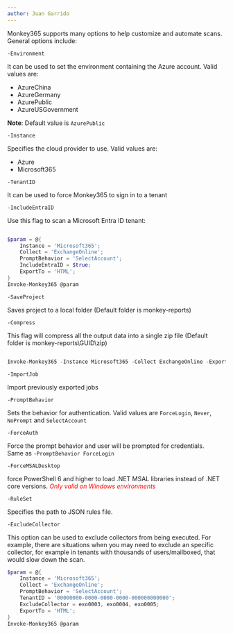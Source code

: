 ```yaml
---
author: Juan Garrido
---
```


Monkey365 supports many options to help customize and automate scans. General options include:

```-Environment```

It can be used to set the environment containing the Azure account. Valid values are:

* AzureChina
* AzureGermany
* AzurePublic
* AzureUSGovernment

**Note**: Default value is ```AzurePublic```

 ```-Instance```

Specifies the cloud provider to use. Valid values are:

* Azure
* Microsoft365

 ```-TenantID```

It can be used to force Monkey365 to sign in to a tenant

```-IncludeEntraID```

Use this flag to scan a Microsoft Entra ID tenant:

``` powershell

$param = @{
    Instance = 'Microsoft365';
    Collect = 'ExchangeOnline';
    PromptBehavior = 'SelectAccount';
	IncludeEntraID = $true;
    ExportTo = 'HTML';
}
Invoke-Monkey365 @param
```

```-SaveProject```

Saves project to a local folder (Default folder is monkey-reports)

```-Compress```

This flag will compress all the output data into a single zip file (Default folder is monkey-reports\GUID\zip)

``` powershell

Invoke-Monkey365 -Instance Microsoft365 -Collect ExchangeOnline -ExportTo HTML -Compress

```

```-ImportJob```

Import previously exported jobs

```-PromptBehavior```

Sets the behavior for authentication. Valid values are ```ForceLogin```, ```Never```, ```NoPrompt``` and ```SelectAccount```

```-ForceAuth```

Force the prompt behavior and user will be prompted for credentials. <br /> Same as ```-PromptBehavior ForceLogin```

```-ForceMSALDesktop```

force PowerShell 6 and higher to load .NET MSAL libraries instead of .NET core versions. <span style="color:red">*Only valid on Windows environments*</span>

```-RuleSet```

Specifies the path to JSON rules file.

```-ExcludeCollector```

This option can be used to exclude collectors from being executed. For example, there are situations when you may need to exclude an specific collector, for example in tenants with thousands of users/mailboxed, that would slow down the scan.

``` powershell
$param = @{
    Instance = 'Microsoft365';
    Collect = 'ExchangeOnline';
    PromptBehavior = 'SelectAccount';
    TenantID = '00000000-0000-0000-0000-000000000000';
	ExcludeCollector = exo0003, exo0004, exo0005;
    ExportTo = 'HTML';
}
Invoke-Monkey365 @param
```